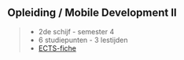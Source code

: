 Opleiding **/ Mobile Development II**
-------------------------------------

> - 2de schijf - semester 4
> - 6 studiepunten - 3 lestijden
> - [ECTS-fiche]

[ECTS-fiche]: https://bamaflexweb.arteveldehs.be/BMFUIDetailxOLOD.aspx?a=64417&b=5&c=1

